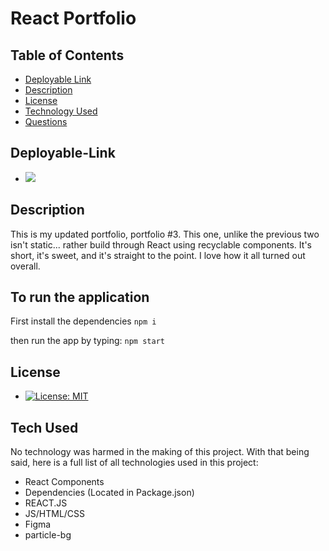 # React Portfolio

## Table of Contents

* [Deployable Link](#deployable-links)
* [Description](#user-story)
* [License](#license)
* [Technology Used](#technology-used)
* [Questions](#questions)

## Deployable-Link
* ![](https://nabdikadir.herokuapp.com/)

## Description
 
This is my updated portfolio, portfolio #3. This one, unlike the previous two isn't static... rather build through React using recyclable components. It's short, it's sweet, and it's straight to the point. I love how it all turned out overall.

## To run the application
First install the dependencies 
```npm i ```

then run the app by typing:
```npm start ```
  
## License
 
* [![License: MIT](https://img.shields.io/badge/License-MIT-yellow.svg)](https://opensource.org/licenses/MIT)
 
## Tech Used
No technology was harmed in the making of this project. With that being said, 
here is a full list of all technologies used in this project: 

* React Components 
* Dependencies (Located in Package.json)
* REACT.JS
* JS/HTML/CSS
* Figma
* particle-bg


